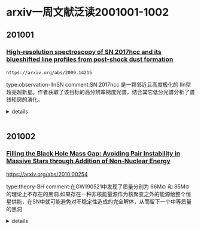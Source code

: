 # arxiv一周文献泛读2001001-1002

## 201001

### [High-resolution spectroscopy of SN 2017hcc and its blueshifted line profiles from post-shock dust formation](./2009.14215.pdf)

`https://arxiv.org/abs/2009.14215`

type:observation-IInSN
comment:SN 2017hcc 是一颗邻近且高度极化的 IIn型超亮超新星。作者获取了该目标的高分辨率梯度光谱，结合其它低分光谱分析了谱线轮廓的演化。

<details>
<summary>details</summary>

Authors: Nathan Smith, Jennifer E. Andrews
Comments: 21 pages, 16 figures, accepted in MNRAS

SN2017hcc was remarkable for being a nearby and strongly polarized superluminous TypeIIn supernova (SN). We obtained high-resolution echelle spectra that we combine with other spectra to investigate its line profile evolution. All epochs reveal narrow P Cygni components from pre-shock circumstellar material (CSM), indicating an axisymmetric outflow from the progenitor of 40-50 km/s. Intermediate-width and broad components exhibit the classic evolution seen in luminous SNe~IIn: symmetric Lorentzian profiles from pre-shock CSM lines broadened by electron scattering at early times, transitioning at late times to multi-component, irregular profiles coming from the SN ejecta and post-shock shell. As in many SNe~IIn, profiles show a progressively increasing blueshift, with a clear flux deficit in red wings of the intermediate and broad velocity components after day 200. This blueshift develops after the continuum luminosity fades, and in the intermediate-width component, persists at late times even after the SN ejecta fade. In SN2017hcc, the blueshift cannot be explained as occultation by the SN photosphere, pre-shock acceleration of CSM, or a lopsided explosion or CSM. Instead, the blueshift arises from dust formation in the post-shock shell and in the SN ejecta. The effect has a wavelength dependence characteristic of dust, exhibiting an extinction law consistent with large grains. Thus, SN2017hcc experienced post-shock dust formation and had a mildly bipolar CSM shell, similar to SN2010jl. Like other superluminous SNeIIn, the progenitor lost around 10Msun due to extreme eruptive mass loss in the decade before exploding.

- SN 2017hcc 是一颗邻近且高度极化的 IIn型超亮超新星。作者获取了该目标的高分辨率梯度(echelle ？？)光谱，结合其它低分光谱分析了谱线轮廓的演化。
  - 仪器：MIKE,Magellan Inamori Kyocera Echelle, Magellan Telescopes at Las Campanas Observatory in Chile.
  ![obs](./2009.14215_obs.png)
  
- 各时段的光谱都展现出来自激波之前星周介质的P Cygni成分，这表明存在一个轴对称的外流。
  ![fig7](./2009.14215_fig7.png)

- 中等宽度成分和宽成分的谱线演化是比较经典的IIn型SN的演化：来自激波前CSM对称的Lorentzian轮廓发射线被早期电子散射拓宽，在晚期变成来自SN喷流和激波后形成的shell的多成分不规则的轮廓。
  ![fig11](2009.14215_fig11.png)
  ![fig11note](2009.14215_fig11_note.png)

- SN 2017hcc 的发射线轮廓显示出逐渐蓝移的迹象（progressively increasing blueshift），这在IIn型超新星中是普遍的现象。这一现象通常有4种不同的解释：
  - 被辐射加速的星周介质 轮廓和窄线的中心（centorid）应该相同
  - 红移侧的光被连续光球层（continuum photosphere）遮挡 当连续谱减弱，谱线轮廓应该变得对称
  - 单侧CSM或单侧爆发 谱线应该始终不对称
  - 尘埃的形成 可以解释不同谱线的消光不同（短波长的H线较长波长的H线在红移部分消光更多）；其次，尘埃只吸收红移的发射，不影响谱线的蓝移部分（？）；不断形成积累的尘埃可以解释普先不对称性的增加等。
  ![fig10](./2009.14215_fig10.png)

- 其它结论：爆发前10年左右期间的质量流失~$1 M_{sun} yr^{-1}$，CSM shell 质量~ $10 M_{sun}$ 等。

</details>

<br />

## 201002

### [Filling the Black Hole Mass Gap: Avoiding Pair Instability in Massive Stars through Addition of Non-Nuclear Energy](./2010.00254.pdf)

https://arxiv.org/abs/2010.00254

type:theory-BH
comment:在GW190521中发现了质量分别为 66M⊙ 和 85M⊙ 的理论上不存在的黑洞.如果存在一种非核能量源作为核聚变之外的能源给整个恒星供能，在SN中就可能避免对不稳定性造成的完全解体，从而留下一个中等质量的黑洞

<details>
<summary>details</summary>

Authors: Joshua Ziegler, Katherine Freese
Comments: 20 pages, 9 figures, 2 tables

In standard stellar evolution, stars with masses ranging from approximately 150 to 240M⊙ are expected to evolve to a pair instability supernova with no black hole (BH) remnant. This evolutionary behavior leads to a predicted gap in the black hole mass function from approximately 50 to 140M⊙. Yet the LIGO and Virgo Collaborations recently discovered black holes of masses 66M⊙ and 85M⊙ in the gravitational wave event GW190521. We propose a new method to populate the BH mass gap. <font color=red>If an energy source is added throughout the star in addition to nuclear fusion, it is possible for the altered evolution to avoid the complete destruction of a pair instability supernova, and instead a BH remnant is left behind.</font> An example of an extra energy source is dark matter annihilation within the star, but our results hold more generally. We show this phenomenon by exploring the effect of adding an energy source independent of temperature and density to a 180M⊙ star, using the MESA one-dimensional stellar evolution software. If ∼50% of the star's energy is due to this new source, the star is capable of avoiding the pair instability entirely and evolving towards a core-collapse supernova and ultimately a BH remnant with mass ∼120M⊙. 

- 标准恒星演化模型中，150倍到240倍太阳质量恒星产生的SN会因为对不稳定性而无法留下黑洞。这导致理论上无法产生约50倍到140倍太阳质量的黑洞。但在GW190521中发现了质量分别为 66M⊙ 和 85M⊙ 的黑洞。

- 本文提出，如果存在一种非核能量源作为核聚变之外的能源给整个恒星供能，在SN中就可能避免对不稳定性造成的完全解体，从而留下一个中等质量的黑洞。举例来说这种能量源可能是恒星内部的暗物质湮灭（dark matter annihilation within the star）。

- 文章使用MESA恒星演化模拟软件，模拟了加入非核能量源对180太阳质量恒星的演化影响，发现如果恒星能量有50%左右是来自于这种新的能量源，则对不稳定性SN可完全避免并演化为核塌缩型超新星，最后留下一个~120太阳质量的黑洞。

![2010.00254_method](./2010.00254_method.png)
![2010.00254_fig2](./2010.00254_fig2.png)

</details>

<br />